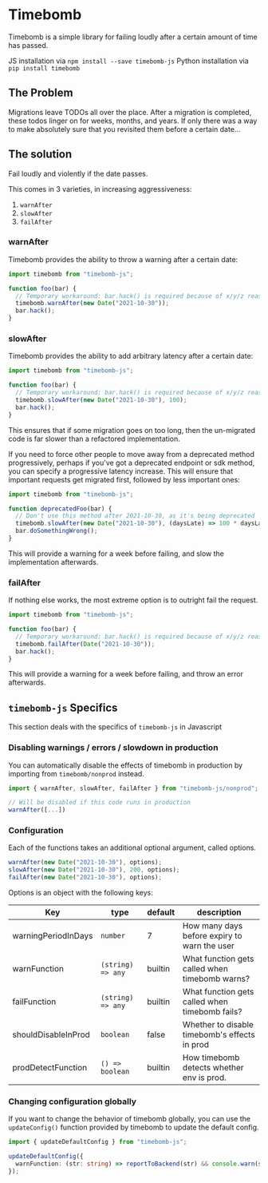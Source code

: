 # Timebomb

Timebomb is a simple library for failing loudly after a certain amount of time has passed.

JS installation via `npm install --save timebomb-js`
Python installation via `pip install timebomb`

## The Problem

Migrations leave TODOs all over the place. After a migration is completed, these todos linger on
for weeks, months, and years. If only there was a way to make absolutely sure that you revisited
them before a certain date...

## The solution

Fail loudly and violently if the date passes.

This comes in 3 varieties, in increasing aggressiveness:

1. `warnAfter`
2. `slowAfter`
3. `failAfter`

### warnAfter

Timebomb provides the ability to throw a warning after a certain date:

```ts
import timebomb from "timebomb-js";

function foo(bar) {
  // Temporary workaround: bar.hack() is required because of x/y/z reasons
  timebomb.warnAfter(new Date("2021-10-30"));
  bar.hack();
}
```

### slowAfter

Timebomb provides the ability to add arbitrary latency after a certain date:

```ts
import timebomb from "timebomb-js";

function foo(bar) {
  // Temporary workaround: bar.hack() is required because of x/y/z reasons
  timebomb.slowAfter(new Date("2021-10-30"), 100);
  bar.hack();
}
```

This ensures that if some migration goes on too long, then the un-migrated code is far slower than
a refactored implementation.

If you need to force other people to move away from a deprecated method progressively, perhaps if you've got a deprecated endpoint or sdk method, you can specify a progressive latency increase. This will ensure that important requests get migrated first, followed by less important ones:

```ts
import timebomb from "timebomb-js";

function deprecatedFoo(bar) {
  // Don't use this method after 2021-10-30, as it's being deprecated
  timebomb.slowAfter(new Date("2021-10-30"), (daysLate) => 100 * daysLate);
  bar.doSomethingWrong();
}
```

This will provide a warning for a week before failing, and slow the implementation afterwards.

### failAfter

If nothing else works, the most extreme option is to outright fail the request.

```ts
import timebomb from "timebomb-js";

function foo(bar) {
  // Temporary workaround: bar.hack() is required because of x/y/z reasons
  timebomb.failAfter(Date("2021-10-30"));
  bar.hack();
}
```

This will provide a warning for a week before failing, and throw an error afterwards.

## `timebomb-js` Specifics

This section deals with the specifics of `timebomb-js` in Javascript

### Disabling warnings / errors / slowdown in production

You can automatically disable the effects of timebomb in production by importing from `timebomb/nonprod` instead.

```ts
import { warnAfter, slowAfter, failAfter } from "timebomb-js/nonprod";

// Will be disabled if this code runs in production
warnAfter([...])
```

### Configuration

Each of the functions takes an additional optional argument, called options.

```ts
warnAfter(new Date("2021-10-30"), options);
slowAfter(new Date("2021-10-30"), 200, options);
failAfter(new Date("2021-10-30"), options);
```

Options is an object with the following keys:

| Key                 | type              | default | description                                    |
| ------------------- | ----------------- | ------- | ---------------------------------------------- |
| warningPeriodInDays | `number`          | 7       | How many days before expiry to warn the user   |
| warnFunction        | `(string) => any` | builtin | What function gets called when timebomb warns? |
| failFunction        | `(string) => any` | builtin | What function gets called when timebomb fails? |
| shouldDisableInProd | `boolean`         | false   | Whether to disable timebomb's effects in prod  |
| prodDetectFunction  | `() => boolean`   | builtin | How timebomb detects whether env is prod.      |

### Changing configuration globally

If you want to change the behavior of timebomb globally, you can use the `updateConfig()` function provided by timebomb to update the default config.

```ts
import { updateDefaultConfig } from "timebomb-js";

updateDefaultConfig({
  warnFunction: (str: string) => reportToBackend(str) && console.warn(str),
});
```
